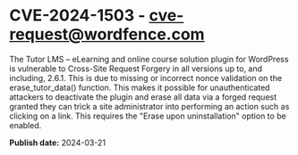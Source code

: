 # CVE-2024-1503 - cve-request@wordfence.com

The Tutor LMS – eLearning and online course solution plugin for WordPress is vulnerable to Cross-Site Request Forgery in all versions up to, and including, 2.6.1. This is due to missing or incorrect nonce validation on the erase_tutor_data() function. This makes it possible for unauthenticated attackers to deactivate the plugin and erase all data via a forged request granted they can trick a site administrator into performing an action such as clicking on a link. This requires the "Erase upon uninstallation" option to be enabled.

**Publish date:** 2024-03-21
